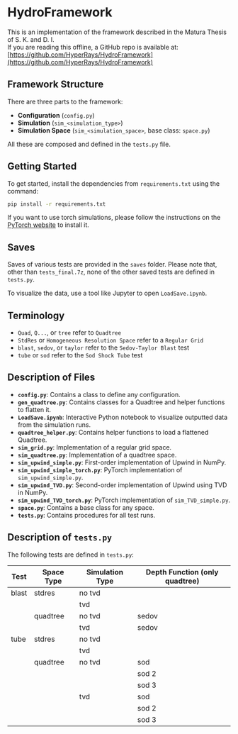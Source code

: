 # HydroFramework

This is an implementation of the framework described in the Matura Thesis of S. K. and D. I.  
If you are reading this offline, a GitHub repo is available at: [https://github.com/HyperRays/HydroFramework](https://github.com/HyperRays/HydroFramework)

## Framework Structure

There are three parts to the framework:

- **Configuration** (`config.py`)
- **Simulation** (`sim_<simulation_type>`)
- **Simulation Space** (`sim_<simulation_space>`, base class: `space.py`)

All these are composed and defined in the `tests.py` file.

## Getting Started

To get started, install the dependencies from `requirements.txt` using the command:

```bash
pip install -r requirements.txt
```

If you want to use torch simulations, please follow the instructions on the [PyTorch website](https://pytorch.org) to install it.

## Saves

Saves of various tests are provided in the `saves` folder. Please note that, other than `tests_final.7z`, none of the other saved tests are defined in `tests.py`.

To visualize the data, use a tool like Jupyter to open `LoadSave.ipynb`.

## Terminology

- `Quad`, `Q...`, or `tree` refer to `Quadtree`
- `StdRes` or `Homogeneous Resolution Space` refer to a `Regular Grid`
- `blast`, `sedov`, or `taylor` refer to the `Sedov-Taylor Blast` test
- `tube` or `sod` refer to the `Sod Shock Tube` test

## Description of Files

- **`config.py`**: Contains a class to define any configuration.
- **`gen_quadtree.py`**: Contains classes for a Quadtree and helper functions to flatten it.
- **`LoadSave.ipynb`**: Interactive Python notebook to visualize outputted data from the simulation runs.
- **`quadtree_helper.py`**: Contains helper functions to load a flattened Quadtree.
- **`sim_grid.py`**: Implementation of a regular grid space.
- **`sim_quadtree.py`**: Implementation of a quadtree space.
- **`sim_upwind_simple.py`**: First-order implementation of Upwind in NumPy.
- **`sim_upwind_simple_torch.py`**: PyTorch implementation of `sim_upwind_simple.py`.
- **`sim_upwind_TVD.py`**: Second-order implementation of Upwind using TVD in NumPy.
- **`sim_upwind_TVD_torch.py`**: PyTorch implementation of `sim_TVD_simple.py`.
- **`space.py`**: Contains a base class for any space.
- **`tests.py`**: Contains procedures for all test runs.

## Description of `tests.py`

The following tests are defined in `tests.py`:

| Test   | Space Type  | Simulation Type | Depth Function (only quadtree) |
|--------|-------------|-----------------|--------------------------------|
| blast  | stdres      | no tvd           |                                |
|        |             | tvd             |                                |
|        | quadtree    | no tvd           | sedov                          |
|        |             | tvd             | sedov                          |
| tube   | stdres      | no tvd           |                                |
|        |             | tvd             |                                |
|        | quadtree    | no tvd           | sod                            |
|        |             |                 | sod 2                          |
|        |             |                 | sod 3                          |
|        |             | tvd             | sod                            |
|        |             |                 | sod 2                          |
|        |             |                 | sod 3                          |

